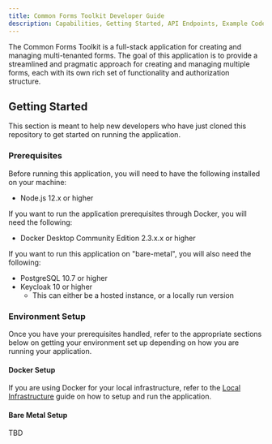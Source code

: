 ```yaml
---
title: Common Forms Toolkit Developer Guide
description: Capabilities, Getting Started, API Endpoints, Example Code
---
```


The Common Forms Toolkit is a full-stack application for creating and managing multi-tenanted forms. The goal of this application is to provide a streamlined and pragmatic approach for creating and managing multiple forms, each with its own rich set of functionality and authorization structure.

## Getting Started

This section is meant to help new developers who have just cloned this repository to get started on running the application.

### Prerequisites

Before running this application, you will need to have the following installed on your machine:

* Node.js 12.x or higher

If you want to run the application prerequisites through Docker, you will need the following:

* Docker Desktop Community Edition 2.3.x.x or higher

If you want to run this application on "bare-metal", you will also need the following:

* PostgreSQL 10.7 or higher
* Keycloak 10 or higher
  * This can either be a hosted instance, or a locally run version

### Environment Setup

Once you have your prerequisites handled, refer to the appropriate sections below on getting your environment set up depending on how you are running your application.

#### Docker Setup

If you are using Docker for your local infrastructure, refer to the [Local Infrastructure](../local-infrastructure/README.md) guide on how to setup and run the application.

#### Bare Metal Setup

TBD
